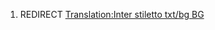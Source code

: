 1.  REDIRECT [Translation:Inter stiletto txt/bg
    BG](Translation:Inter_stiletto_txt/bg_BG "wikilink")